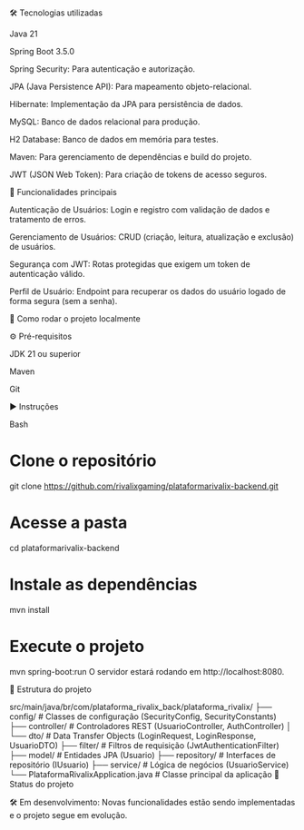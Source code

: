 🛠 Tecnologias utilizadas

Java 21

Spring Boot 3.5.0

Spring Security: Para autenticação e autorização.

JPA (Java Persistence API): Para mapeamento objeto-relacional.

Hibernate: Implementação da JPA para persistência de dados.

MySQL: Banco de dados relacional para produção.

H2 Database: Banco de dados em memória para testes.

Maven: Para gerenciamento de dependências e build do projeto.

JWT (JSON Web Token): Para criação de tokens de acesso seguros.

🧪 Funcionalidades principais

Autenticação de Usuários: Login e registro com validação de dados e tratamento de erros.

Gerenciamento de Usuários: CRUD (criação, leitura, atualização e exclusão) de usuários.

Segurança com JWT: Rotas protegidas que exigem um token de autenticação válido.

Perfil de Usuário: Endpoint para recuperar os dados do usuário logado de forma segura (sem a senha).

🧰 Como rodar o projeto localmente

⚙️ Pré-requisitos

JDK 21 ou superior

Maven

Git

▶️ Instruções

Bash

# Clone o repositório
git clone https://github.com/rivalixgaming/plataformarivalix-backend.git

# Acesse a pasta
cd plataformarivalix-backend

# Instale as dependências
mvn install

# Execute o projeto
mvn spring-boot:run
O servidor estará rodando em http://localhost:8080.

📂 Estrutura do projeto

src/main/java/br/com/plataforma_rivalix_back/plataforma_rivalix/
├── config/              # Classes de configuração (SecurityConfig, SecurityConstants)
├── controller/          # Controladores REST (UsuarioController, AuthController)
│   └── dto/             # Data Transfer Objects (LoginRequest, LoginResponse, UsuarioDTO)
├── filter/              # Filtros de requisição (JwtAuthenticationFilter)
├── model/               # Entidades JPA (Usuario)
├── repository/          # Interfaces de repositório (IUsuario)
├── service/             # Lógica de negócios (UsuarioService)
└── PlataformaRivalixApplication.java # Classe principal da aplicação
🚧 Status do projeto

🛠 Em desenvolvimento: Novas funcionalidades estão sendo implementadas e o projeto segue em evolução.
